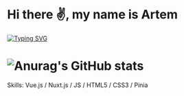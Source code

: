 # Hi there ✌️, my name is Artem 

[![Typing SVG](https://readme-typing-svg.herokuapp.com?font=Fira+Code&pause=1000&center=false&width=500&lines=I+am+Frontend+developer+Vue.js+ecosystem)](https://git.io/typing-svg)

# ![Anurag's GitHub stats](https://github-readme-stats.vercel.app/api?username=erizo47&hide=stars,issues,contribs&theme=radical)

Skills: Vue.js / Nuxt.js / JS / HTML5 / CSS3 / Pinia 
